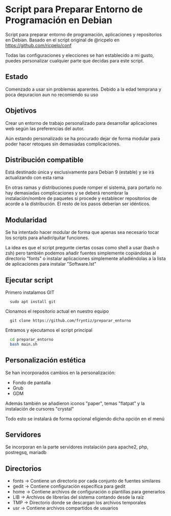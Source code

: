 # Script para Preparar Entorno de Programación en Debian
Script para preparar entorno de programación, aplicaciones y repositorios en Debian.
Basado en el script original de @ricpelo en https://github.com/ricpelo/conf

Todas las configuraciones y elecciones se han establecido a mi gusto, puedes personalizar cualquier parte que decidas para este script.

## Estado
Comenzado a usar sin problemas aparentes. Debido a la edad temprana y poca depuracion aun no recomiendo su uso

## Objetivos
Crear un entorno de trabajo personalizado para desarrollar aplicaciones web según las preferencias del autor.

Aún estando personalizado se ha procurado dejar de forma modular para poder hacer retoques sin demasiadas complicaciones.

## Distribución compatible
Está destinado única y exclusivamente para Debian 9 (estable) y se irá actualizando con esta rama

En otras ramas y distribuciones puede romper el sistema, para portarlo no hay demasiadas complicaciones y se deberá renombrar la instalación/nombre de paquetes si procede y establecer repositorios de acorde a la distribución. El resto de los pasos deberían ser idénticos.

## Modularidad
Se ha intentado hacer modular de forma que apenas sea necesario tocar los scripts para añadir/quitar funciones.

La idea es que el script pregunte ciertas cosas como shell a usar (bash o zsh) pero también podemos añadir fuentes simplemente copiándolas al directorio "fonts" o instalar aplicaciones simplemente añadiéndolas a la lista de aplicaciones para instalar "Software.lst"

## Ejecutar script
Primero instalamos GIT
```debian
  sudo apt install git
```

Clonamos el repositorio actual en nuestro equipo
```GIT
  git clone https://github.com/fryntiz/preparar_entorno
```

Entramos y ejecutamos el script principal
```bash
  cd preparar_entorno
  bash main.sh
```

## Personalización estética
Se han incorporados cambios en la personalización:
- Fondo de pantalla
- Grub
- GDM

Además también se añadieron iconos "paper", temas "flatpat" y la instalación de cursores "crystal"

Todo esto se instalará de forma opcional eligiendo dicha opción en el menú

## Servidores
Se incorporan en la parte servidores instalación para apache2, php, postregsq, mariadb


## Directorios
- fonts → Contiene un directorio por cada conjunto de fuentes similares
- gedit → Contiene configuración específica para gedit
- home → Contiene archivos de configuración o plantillas para generarlos
- LIB → Archivos de librerías del sistema contando desde la raíz
- TMP → Directorio donde se descargan los archivos temporales
- usr → Contiene archivos compartidos de usuarios
